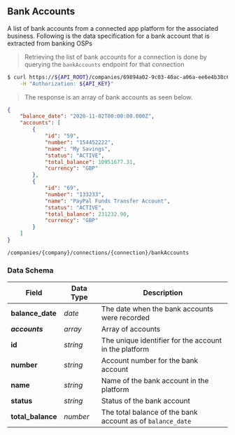 ## Bank Accounts

A list of bank accounts from a connected app platform for the associated business.  Following is the data specification for a bank account that is extracted from banking OSPs

> Retrieving the list of bank accounts for a connection is done by querying the `bankAccounts` endpoint for that connection

```sh
$ curl https://${API_ROOT}/companies/69894a02-9c03-40ac-a06a-ee6e4b38c6fb/connections/52684382-abff-45fa-a3f2-ced175adfe61/bankAccounts \
    -H "Authorization: ${API_KEY}"
```

> The response is an array of bank accounts as seen below.

```json
{
    "balance_date": "2020-11-02T00:00:00.000Z",
    "accounts": [
        {
            "id": "59",
            "number": "154452222",
            "name": "My Savings",
            "status": "ACTIVE",
            "total_balance": 10951677.31,
            "currency": "GBP"
        },
        {
            "id": "69",
            "number": "133233",
            "name": "PayPal Funds Transfer Account",
            "status": "ACTIVE",
            "total_balance": 231232.90,
            "currency": "GBP" 
        }
    ]
}
```
<span class="api api-get"></span> <code>/companies/{company}/connections/{connection}/bankAccounts</code>

### Data Schema

| Field             | Data Type | Description                                                |
| ----------------- | --------- | ---------------------------------------------------------- |
| **balance_date**  | *date*    | The date when the bank accounts were recorded              |
| ***accounts***    | *array*   | Array of accounts                                          |
| **id**            | *string*  | The unique identifier for the account in the platform      |
| **number**        | *string*  | Account number for the bank account                        |
| **name**          | *string*  | Name of the bank account in the platform                   |
| **status**        | *string*  | Status of the bank account                                 |
| **total_balance** | *number*  | The total balance of the bank account as of `balance_date` |
